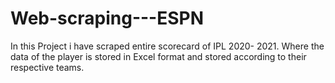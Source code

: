 # Web-scraping---ESPN
In this Project i have scraped entire scorecard of IPL 2020- 2021. Where the data of the player is stored in Excel format and stored according to their respective teams.
